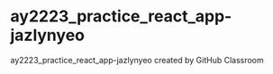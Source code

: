 # ay2223_practice_react_app-jazlynyeo
ay2223_practice_react_app-jazlynyeo created by GitHub Classroom
